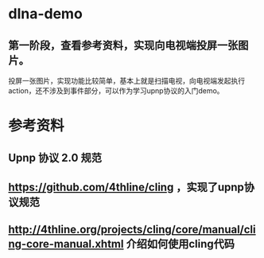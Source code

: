 # dlna-demo

## 第一阶段，查看参考资料，实现向电视端投屏一张图片。
  投屏一张图片，实现功能比较简单，基本上就是扫描电视，向电视端发起执行action，还不涉及到事件部分，可以作为学习upnp协议的入门demo。
  
# 参考资料
## Upnp 协议 2.0 规范
## https://github.com/4thline/cling ，实现了upnp协议规范
## http://4thline.org/projects/cling/core/manual/cling-core-manual.xhtml 介绍如何使用cling代码
